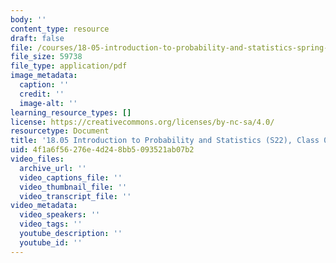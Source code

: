 ```yaml
---
body: ''
content_type: resource
draft: false
file: /courses/18-05-introduction-to-probability-and-statistics-spring-2022/mit18_05_s22_class04_pset.pdf
file_size: 59738
file_type: application/pdf
image_metadata:
  caption: ''
  credit: ''
  image-alt: ''
learning_resource_types: []
license: https://creativecommons.org/licenses/by-nc-sa/4.0/
resourcetype: Document
title: '18.05 Introduction to Probability and Statistics (S22), Class 04: Problems'
uid: 4f1a6f56-276e-4d24-8bb5-093521ab07b2
video_files:
  archive_url: ''
  video_captions_file: ''
  video_thumbnail_file: ''
  video_transcript_file: ''
video_metadata:
  video_speakers: ''
  video_tags: ''
  youtube_description: ''
  youtube_id: ''
---
```

